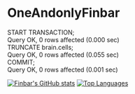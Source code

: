 # OneAndonlyFinbar

START TRANSACTION;
<br>
Query OK, 0 rows affected (0.000 sec)
<br>
TRUNCATE brain.cells;
<br>
Query OK, 0 rows affected (0.055 sec)
<br>
COMMIT;
<br>
Query OK, 0 rows affected (0.001 sec)


[![Finbar's GitHub stats](https://github-readme-stats.vercel.app/api?username=OneAndonlyFinbar)](https://github.com/anuraghazra/github-readme-stats)
[![Top Languages](https://github-readme-stats.vercel.app/api/top-langs/?username=OneAndonlyFinbar)](https://github.com/anuraghazra/github-readme-stats)
